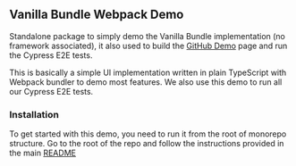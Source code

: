 ## Vanilla Bundle Webpack Demo

Standalone package to simply demo the Vanilla Bundle implementation (no framework associated), it also used to build the [GitHub Demo](https://ghiscoding.github.io/slickgrid-universal) page and run the Cypress E2E tests.

This is basically a simple UI implementation written in plain TypeScript with Webpack bundler to demo most features. We also use this demo to run all our Cypress E2E tests.

### Installation
To get started with this demo, you need to run it from the root of monorepo structure.
Go to the root of the repo and follow the instructions provided in the main [README](https://github.com/ghiscoding/slickgrid-universal#installation)
